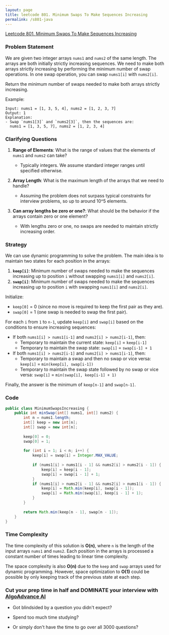 ```yaml
---
layout: page
title: leetcode 801. Minimum Swaps To Make Sequences Increasing
permalink: /s801-java
---
```

[Leetcode 801. Minimum Swaps To Make Sequences Increasing](https://algoadvance.github.io/algoadvance/l801)
### Problem Statement

We are given two integer arrays `nums1` and `nums2` of the same length. The arrays are both initially strictly increasing sequences. We need to make both arrays strictly increasing by performing the minimum number of swap operations. In one swap operation, you can swap `nums1[i]` with `nums2[i]`.

Return the minimum number of swaps needed to make both arrays strictly increasing.

Example:
```
Input: nums1 = [1, 3, 5, 4], nums2 = [1, 2, 3, 7]
Output: 1
Explanation: 
- Swap `nums1[3]` and `nums2[3]`, then the sequences are:
  nums1 = [1, 3, 5, 7], nums2 = [1, 2, 3, 4]
```

### Clarifying Questions

1. **Range of Elements**: What is the range of values that the elements of `nums1` and `nums2` can take?
   - Typically integers. We assume standard integer ranges until specified otherwise.
   
2. **Array Length**: What is the maximum length of the arrays that we need to handle?
   - Assuming the problem does not surpass typical constraints for interview problems, so up to around 10^5 elements.

3. **Can array lengths be zero or one?**: What should be the behavior if the arrays contain zero or one element?
   - With lengths zero or one, no swaps are needed to maintain strictly increasing order.

### Strategy

We can use dynamic programming to solve the problem. The main idea is to maintain two states for each position in the arrays:
1. **`keep[i]`**: Minimum number of swaps needed to make the sequences increasing up to position `i` without swapping `nums1[i]` and `nums2[i]`.
2. **`swap[i]`**: Minimum number of swaps needed to make the sequences increasing up to position `i` with swapping `nums1[i]` and `nums2[i]`.

Initialize:
- `keep[0]` = 0 (since no move is required to keep the first pair as they are).
- `swap[0]` = 1 (one swap is needed to swap the first pair).

For each `i` from `1` to `n-1`, update `keep[i]` and `swap[i]` based on the conditions to ensure increasing sequences:
- If both `nums1[i] > nums1[i-1]` and `nums2[i] > nums2[i-1]`, then:
  - Temporary to maintain the current state: `keep[i]` = `keep[i-1]`
  - Temporary to maintain the swap state: `swap[i]` = `swap[i-1] + 1`
- If both `nums1[i] > nums2[i-1]` and `nums2[i] > nums1[i-1]`, then:
  - Temporary to maintain a swap and then no swap or vice versa: `keep[i]` = `min(keep[i], swap[i-1])`
  - Temporary to maintain the swap state followed by no swap or vice versa: `swap[i]` = `min(swap[i], keep[i-1] + 1)`

Finally, the answer is the minimum of `keep[n-1]` and `swap[n-1]`.

### Code

```java
public class MinimumSwapsIncreasing {
    public int minSwap(int[] nums1, int[] nums2) {
        int n = nums1.length;
        int[] keep = new int[n];
        int[] swap = new int[n];
        
        keep[0] = 0;
        swap[0] = 1;
        
        for (int i = 1; i < n; i++) {
            keep[i] = swap[i] = Integer.MAX_VALUE;
            
            if (nums1[i] > nums1[i - 1] && nums2[i] > nums2[i - 1]) {
                keep[i] = keep[i - 1];
                swap[i] = swap[i - 1] + 1;
            }
            if (nums1[i] > nums2[i - 1] && nums2[i] > nums1[i - 1]) {
                keep[i] = Math.min(keep[i], swap[i - 1]);
                swap[i] = Math.min(swap[i], keep[i - 1] + 1);
            }
        }
        
        return Math.min(keep[n - 1], swap[n - 1]);
    }
}
```

### Time Complexity

The time complexity of this solution is **O(n)**, where `n` is the length of the input arrays `nums1` and `nums2`. Each position in the arrays is processed a constant number of times leading to linear time complexity.
   
The space complexity is also **O(n)** due to the `keep` and `swap` arrays used for dynamic programming. However, space optimization to **O(1)** could be possible by only keeping track of the previous state at each step.


### Cut your prep time in half and DOMINATE your interview with [AlgoAdvance AI](https://algoAdvance.com)

- Got blindsided by a question you didn't expect?

- Spend too much time studying?

- Or simply don't have the time to go over all 3000 questions?

